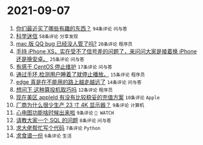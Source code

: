 # 2021-09-07

1. [你们最近买了哪些有趣的东西？](https://www.v2ex.com/t/800284) `94条评论` `问与答`
1. [科学迷信](https://www.v2ex.com/t/800292) `58条评论` `分享发现`
1. [mac 版 QQ bug 已经没人管了吗?](https://www.v2ex.com/t/800298) `28条评论` `程序员`
1. [手持 iPhone XS，实在受不了信号差的问题了，来问问大家是接着换 iPhone 还是换安卓。](https://www.v2ex.com/t/800290) `25条评论` `问与答`
1. [有感于 CentOS 停止维护](https://www.v2ex.com/t/800283) `17条评论` `问与答`
1. [通过手环,检测用户睡着了就停止播放。](https://www.v2ex.com/t/800286) `15条评论` `程序员`
1. [edge 真是在不能用的路上越走越远了](https://www.v2ex.com/t/800296) `14条评论` `问与答`
1. [想问下 这种算投机取巧吗](https://www.v2ex.com/t/800291) `12条评论` `程序员`
1. [现在美区 appleId 有没有比较稳妥的充值方案](https://www.v2ex.com/t/800295) `10条评论` `Apple`
1. [厂商为什么很少生产 23 寸 4K 显示器？](https://www.v2ex.com/t/800309) `9条评论` `计算机`
1. [心电图功能啥时候出来啦](https://www.v2ex.com/t/800294) `9条评论` ` WATCH`
1. [请教大家一个 SQL 的问题](https://www.v2ex.com/t/800301) `8条评论` `问与答`
1. [求大佬帮忙写个代码](https://www.v2ex.com/t/800303) `7条评论` `Python`
1. [求食谱一份](https://www.v2ex.com/t/800282) `6条评论` `生活`
